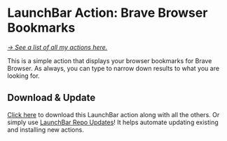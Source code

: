 # LaunchBar Action: Brave Browser Bookmarks

*[→ See a list of all my actions here.](https://ptujec.github.io/launchbar)* 

This is a simple action that displays your browser bookmarks for Brave Browser. As always, you can type to narrow down results to what you are looking for. 

## Download & Update

[Click here](https://github.com/Ptujec/LaunchBar/archive/refs/heads/master.zip) to download this LaunchBar action along with all the others. Or simply use [LaunchBar Repo Updates](https://github.com/Ptujec/LaunchBar/tree/master/LB-Repo-Updates#launchbar-repo-updates-action)! It helps automate updating existing and installing new actions.